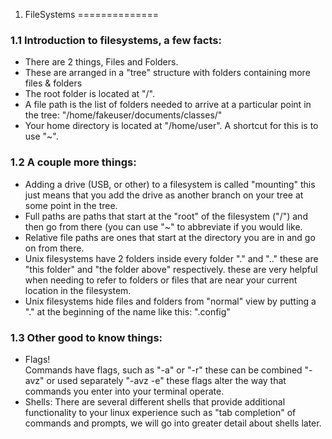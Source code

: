 1. FileSystems
==============

### 1.1 Introduction to filesystems, a few facts:
+ There are 2 things, Files and Folders.
+ These are arranged in a "tree" structure with folders containing more files &
  folders
+ The root folder is located at "/".
+ A file path is the list of folders needed to arrive at a particular point in
  the tree: "/home/fakeuser/documents/classes/"
+ Your home directory is located at "/home/user". A shortcut for this is to use
  "~".

### 1.2 A couple more things:

+ Adding a drive (USB, or other) to a filesystem is called "mounting" this just
  means that you add the drive as another branch on your tree at some point in
the tree.
+ Full paths are paths that start at the "root" of the filesystem ("/") and then
  go from there (you can use "~" to abbreviate if you would like.
+ Relative file paths are ones that start at the directory you are in and go on
  from there.
+ Unix filesystems have 2 folders inside every folder "." and ".." these are
  "this folder" and "the folder above" respectively. these are very helpful when
needing to refer to folders or files that are near your current location in the
filesystem.
+ Unix filesystems hide files and folders from "normal" view by putting a "." at
  the beginning of the name like this: ".config"

### 1.3 Other good to know things:
+ Flags! <br>
Commands have flags, such as "-a" or "-r" these can be combined "-avz" or used
separately "-avz -e" these flags alter the way that commands you enter into your
terminal operate.
+ Shells:
There are several different shells that provide additional functionality to your
linux experience such as "tab completion" of commands and prompts, we will go
into greater detail about shells later.